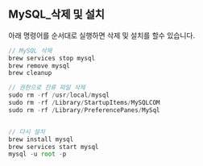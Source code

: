 ## MySQL_삭제 및 설치

아래 명령어를 순서대로 실행하면 삭제 및 설치를 할수 있습니다.

```js
// MySQL 삭제
brew services stop mysql
brew remove mysql
brew cleanup

// 권한으로 잔류 파일 삭제
sudo rm -rf /usr/local/mysql
sudo rm -rf /Library/StartupItems/MySQLCOM
sudo rm -rf /Library/PreferencePanes/MySql


// 다시 설치
brew install mysql
brew services start mysql
mysql -u root -p
```